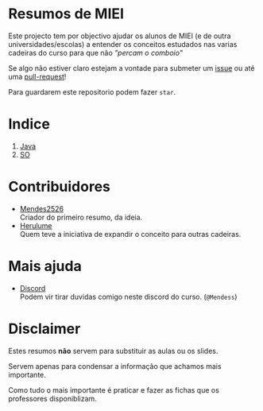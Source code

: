 # Resumos de MIEI
Este projecto tem por objectivo ajudar os alunos de MIEI (e de outra universidades/escolas) a entender os conceitos
 estudados nas varias cadeiras do curso para que não *"percam o comboio"*

Se algo não estiver claro estejam a vontade para submeter um [issue](https://github.com/Mendess2526/ResumosMIEI/issues)
 ou até uma [pull-request](https://github.com/Mendess2526/ResumosMIEI/pulls)!

Para guardarem este repositorio podem fazer `star`.

# Indice

 1. [Java](POO-Java/README.md)
 2. [SO](SO/README.md)

# Contribuidores

 * [Mendes2526](https://github.com/Mendess2526)  
    Criador do primeiro resumo, da ideia.
 * [Herulume](https://github.com/herulume)  
    Quem teve a iniciativa de expandir o conceito para outras cadeiras.

# Mais ajuda
 * [Discord](https://discord.gg/Pqbzrcv)  
    Podem vir tirar duvidas comigo neste discord do curso. (`@Mendess`)

# Disclaimer

Estes resumos **não** servem para substituir as aulas ou os slides.

Servem apenas para condensar a informação que achamos mais importante.

Como tudo o mais importante é praticar e fazer as fichas que os professores disponiblizam.
